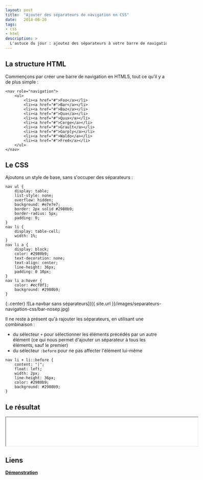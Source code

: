 ```yaml
---
layout: post
title:  "Ajouter des séparateurs de navigation en CSS"
date:   2014-08-20
tags:
- css
- html
description: >
  L'astuce du jour : ajoutez des séparateurs à votre barre de navigation en utilisant uniquement du CSS.
---
```


## La structure HTML

Commençons par créer une barre de navigation en HTML5, tout ce qu'il y a de plus simple :

	<nav role="navigation">
		<ul>
			<li><a href="#">Foo</a></li>
			<li><a href="#">Bar</a></li>
			<li><a href="#">Baz</a></li>
			<li><a href="#">Qux</a></li>
			<li><a href="#">Quux</a></li>
			<li><a href="#">Corge</a></li>
			<li><a href="#">Grault</a></li>
			<li><a href="#">Garply</a></li>
			<li><a href="#">Waldo</a></li>
			<li><a href="#">Fred</a></li>
		</ul>
	</nav>

## Le CSS

Ajoutons un style de base, sans s'occuper des séparateurs :

	nav ul {
		display: table;
		list-style: none;
		overflow: hidden;
		background: #e7e7e7;
		border: 2px solid #2980b9;
		border-radius: 5px;
		padding: 0;
	}
	nav li {
		display: table-cell;
		width: 1%;
	}
	nav li a {
		display: block;
		color: #2980b9;
		text-decoration: none;
		text-align: center;
		line-height: 36px;
		padding: 0 10px;
	}
	nav li a:hover {
		color: #ecf0f1;
		background: #2980b9;
	}

{:.center}
![La navbar sans séparateurs]({{ site.url }}/images/separateurs-navigation-css/bar-nosep.jpg)

Il ne reste à présent qu'à rajouter les séparateurs, en utilisant une combinaison :

 - du sélecteur `+` pour sélectionner les éléments précédés par un autre élément (ce qui nous permet d'ajouter un séparateur à tous les éléments, sauf le premier)
 - du sélecteur `:before` pour ne pas affecter l'élément lui-même

<!-- sep -->

	nav li + li::before {
		content: "|";
		float: left;
		width: 2px;
		line-height: 36px;
		color: #2980b9;
		background: #2980b9;
	}

## Le résultat

<center><iframe src="{{ site.url }}/demos/separateurs-navigation-css/index.html" width="600" height="90"></iframe></center>

## Liens
[**Démonstration**](http://blog.smarchal.com/demos/separateurs-navigation-css/index.html)